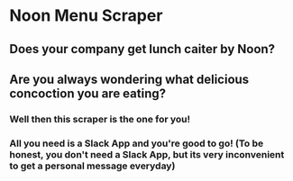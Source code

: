 # Noon Menu Scraper

## Does your company get lunch caiter by Noon?
## Are you always wondering what delicious concoction you are eating?

### Well then this scraper is the one for you!
### All you need is a Slack App and you're good to go! (To be honest, you don't need a Slack App, but its very inconvenient to get a personal message everyday)

